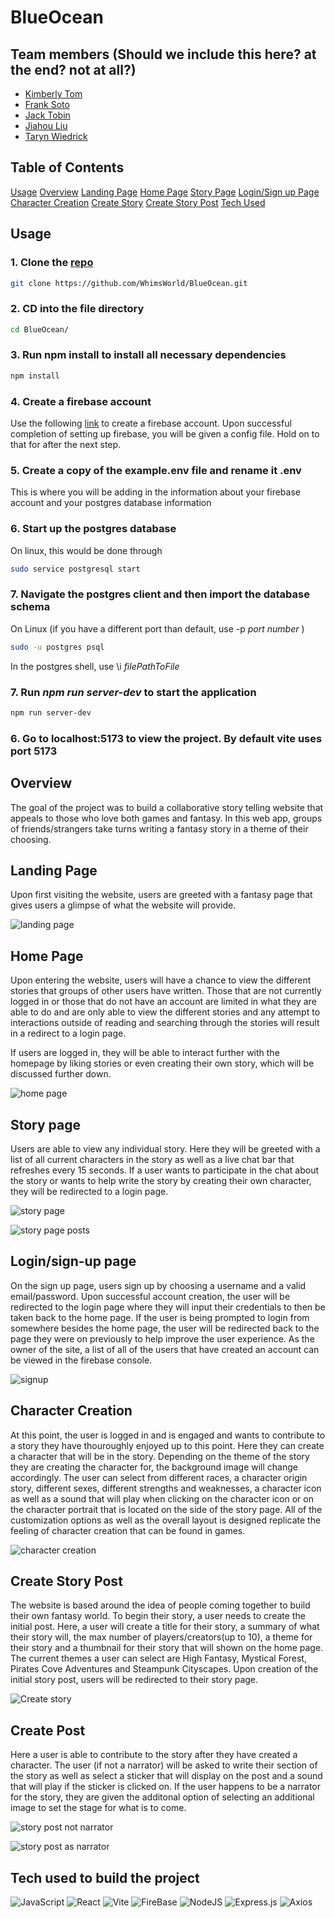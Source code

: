 # BlueOcean


## Team members (Should we include this here? at the end? not at all?)
- [Kimberly Tom](https://github.com/tomki1)
- [Frank Soto](https://github.com/frankasoto)
- [Jack Tobin](https://github.com/luckynumberthirteen)
- [Jiahou Liu](https://github.com/zulliu)
- [Taryn Wiedrick](https://github.com/TarynCovert)


## Table of Contents
[Usage](#Usage)
[Overview](#Overview)
[Landing Page](#Landing-Page)
[Home Page](#Home-Page)
[Story Page](#Story-Page)
[Login/Sign up Page](#Login/sign-up-page)
[Character Creation](#Character-Creation)
[Create Story](#Create-Story)
[Create Story Post](#Create-Story-Post)
[Tech Used](#Tech-used-to-build-the-project)


## Usage
### 1. Clone the [repo](https://github.com/WhimsWorld/BlueOcean)
```bash
git clone https://github.com/WhimsWorld/BlueOcean.git
```
### 2. CD into the file directory
```bash
cd BlueOcean/
```
### 3. Run npm install to install all necessary dependencies
```bash
npm install
```
### 4. Create a firebase account
Use the following [link](https://console.firebase.google.com/u/0/) to create a firebase account. Upon successful completion of setting up firebase,
you will be given a config file. Hold on to that for after the next step.
### 5. Create a copy of the example.env file and rename it .env
This is where you will be adding in the information about your firebase account and your postgres database information
### 6. Start up the postgres database
On linux, this would be done through
```bash
sudo service postgresql start
```
### 7. Navigate the postgres client and then import the database schema
On Linux (if you have a different port than default, use -p <em>port number </em>)
```bash
sudo -u postgres psql
```
In the postgres shell, use \i <em>filePathToFile</em>

### 7. Run <em>npm run server-dev</em> to start the application
```bash
npm run server-dev
```
### 6. Go to localhost:5173 to view the project. By default vite uses port 5173

## Overview
The goal of the project was to build a collaborative story telling website that appeals to those
who love both games and fantasy. In this web app, groups of friends/strangers take turns writing a fantasy story in a theme
of their choosing.

## Landing Page
Upon first visiting the website, users are greeted with a fantasy page that gives users a glimpse of what
the website will provide.

![landing page](https://github.com/WhimsWorld/BlueOcean/assets/129362652/9ac0aac0-9589-44e8-9b7d-a394326f2a59)


## Home Page
Upon entering the website, users will have a chance to view the different stories that groups of other users have written.
Those that are not currently logged in or those that do not have an account are limited in what they are able to do and are
only able to view the different stories and any attempt to interactions outside of reading and searching through the stories will result
in a redirect to a login page.

If users are logged in, they will be able to interact further with the homepage by liking stories or even creating their own story,
which will be discussed further down.

![home page](https://github.com/WhimsWorld/BlueOcean/assets/129362652/7265edc6-c5b8-45b7-8a60-9749cc6a2cbb)


## Story page
Users are able to view any individual story. Here they will be greeted with a list of all
current characters in the story as well as a live chat bar that refreshes every 15 seconds.
If a user wants to participate in the chat about the story or wants to help write the story
by creating their own character, they will be redirected to a login page.

![story page](https://github.com/WhimsWorld/BlueOcean/assets/129362652/8e5ee5ff-7a1c-4709-9378-b9f63857f91d)  

![story page posts](https://github.com/WhimsWorld/BlueOcean/assets/129362652/6c3cf149-9828-4c8a-8a87-a821c4405cda)



## Login/sign-up page
On the sign up page, users sign up by choosing a username and a valid email/password. Upon
successful account creation, the user will be redirected to the login page where they will
input their credentials to then be taken back to the home page. If the user is being prompted
to login from somewhere besides the home page, the user will be redirected back to the page
they were on previously to help improve the user experience. As the owner of the site, a list of
all of the users that have created an account can be viewed in the firebase console.

![signup](https://github.com/WhimsWorld/BlueOcean/assets/129362652/33454be2-de72-4c2f-8343-1efe272780c6)


## Character Creation
At this point, the user is logged in and is engaged and wants to contribute to a story
they have thouroughly enjoyed up to this point. Here they can create a character that will be in the
story. Depending on the theme of the story they are creating the character for, the background image will
change accordingly. The user can select from different races, a character origin story, different sexes, different strengths and
weaknesses, a character icon as well as a sound that will play when clicking on the character icon
or on the character portrait that is located on the side of the story page. All of the customization options as well
as the overall layout is designed replicate the feeling of character creation that can be found in games.

![character creation](https://github.com/WhimsWorld/BlueOcean/assets/129362652/176d4c39-3f3c-433c-af25-06b3907f5229)

## Create Story Post
The website is based around the idea of people coming together to build their own fantasy world. To begin their story,
a user needs to create the initial post. Here, a user will create a title for their story, a summary of what their story will, the max
number of players/creators(up to 10), a theme for their story and a thumbnail for their story that will shown on the home page.
The current themes a user can select are High Fantasy, Mystical Forest, Pirates Cove Adventures and Steampunk Cityscapes. Upon
creation of the initial story post, users will be redirected to their story page.

![Create story](https://github.com/WhimsWorld/BlueOcean/assets/129362652/5bd14501-31f3-42ba-8f21-67d716fdcc02)


## Create Post
Here a user is able to contribute to the story after they have created a character. The user (if not a narrator)
will be asked to write their section of the story as well as select a sticker that will display on the post and a
sound that will play if the sticker is clicked on. If the user happens to be a narrator for the story, they are
given the additonal option of selecting an additional image to set the stage for what is to come.

![story post not narrator](https://github.com/WhimsWorld/BlueOcean/assets/129362652/504e2835-761d-4ff3-a808-a7ca12f201f8)

![story post as narrator](https://github.com/WhimsWorld/BlueOcean/assets/129362652/f3014461-e588-48a1-b9ce-dec5fc7671de)


## Tech used to build the project
![JavaScript](https://img.shields.io/badge/javascript-%23323330.svg?style=for-the-badge&logo=javascript&logoColor=%23F7DF1E)
![React](https://img.shields.io/badge/react-%2320232a.svg?style=for-the-badge&logo=react&logoColor=%2361DAFB)
![Vite](https://img.shields.io/badge/Vite-646CFF.svg?style=for-the-badge&logo=Vite&logoColor=white)
![FireBase](https://img.shields.io/badge/Firebase-FFCA28.svg?style=for-the-badge&logo=Firebase&logoColor=black)
![NodeJS](https://img.shields.io/badge/node.js-6DA55F?style=for-the-badge&logo=node.js&logoColor=white)
![Express.js](https://img.shields.io/badge/express.js-%23404d59.svg?style=for-the-badge&logo=express&logoColor=%2361DAFB)
![Axios](https://img.shields.io/badge/Axios-5A29E4.svg?style=for-the-badge&logo=Axios&logoColor=white)
